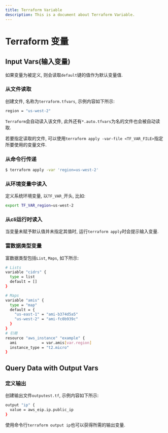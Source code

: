 ```yaml
---
title: Terraform Variable
description: This is a document about Terraform Variable.
---
```


# Terraform 变量

## Input Vars(输入变量)

如果变量为被定义, 则会读取`default`键的值作为默认变量值.

### 从文件读取

创建文件, 名称为`terraform.tfvars`, 示例内容如下所示:

```bash
region = "us-west-2"
```

`Terraform`会自动读入该文件, 此外还有`*.auto.tfvars`为名的文件也会被自动读取.

若要指定读取的文件, 可以使用`terraform apply -var-file <TF_VAR_FILE>`指定所要使用的变量文件.


### 从命令行传递

```bash
$ terraform apply -var 'region=us-west-2'
```

### 从环境变量中读入

定义系统环境变量, 以`TF_VAR_`开头, 比如:

```bash
export TF_VAR_region=us-west-2
```

### 从cli运行时读入

当变量未赋予默认值并未指定其值时, 运行`terraform apply`时会提示输入变量.

### 富数据类型变量

富数据类型包括`List`, `Maps`, 如下所示:

```bash
# Lists
variable "cidrs" { 
  type = list 
  default = []
}

# Maps
variable "amis" {
  type = "map"
  default = {
    "us-east-1" = "ami-b374d5a5"
    "us-west-2" = "ami-fc0b939c"
  }
}
# 引用
resource "aws_instance" "example" {
  ami           = var.amis[var.region]
  instance_type = "t2.micro"
}
```

## Query Data with Output Vars

### 定义输出

创建输出文件`outputest.tf`, 示例内容如下所示:

```bash
output "ip" {
  value = aws_eip.ip.public_ip
}
```

使用命令行`terraform output ip`也可以获得所需的输出变量.

